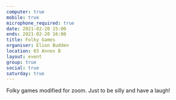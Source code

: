 ```yaml
---
computer: true
mobile: true
microphone_required: true
date: 2021-02-20 15:00
ends: 2021-02-20 16:00
title: Folky Games
organiser: Elion Budden
location: 03 Annex B
layout: event
group: true
social: true
saturday: true
---
```

Folky games modified for zoom. Just to be silly and have a laugh!
